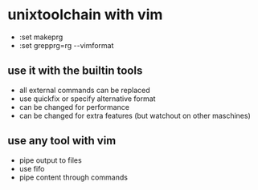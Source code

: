 # unixtoolchain with vim #
- :set makeprg
- :set grepprg=rg --vimformat

## use it with the builtin tools ##
- all external commands can be replaced
- use quickfix or specify alternative format
- can be changed for performance 
- can be changed for extra features (but watchout on other maschines)

## use any tool with vim ##
- pipe output to files
- use fifo
- pipe content through commands
